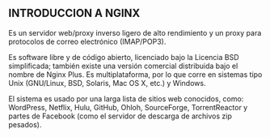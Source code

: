 ## INTRODUCCION A NGINX
Es un servidor web/proxy inverso ligero de alto rendimiento y un proxy para protocolos de correo electrónico (IMAP/POP3).

Es software libre y de código abierto, licenciado bajo la Licencia BSD simplificada; también existe una versión comercial distribuida bajo el nombre de Nginx Plus. Es multiplataforma, por lo que corre en sistemas tipo Unix (GNU/Linux, BSD, Solaris, Mac OS X, etc.) y Windows.

El sistema es usado por una larga lista de sitios web conocidos, como: WordPress, Netflix, Hulu, GitHub, Ohloh, SourceForge, TorrentReactor y partes de Facebook (como el servidor de descarga de archivos zip pesados).
